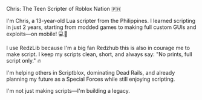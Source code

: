 Chris: The Teen Scripter of Roblox Nation 🇵🇭

I'm Chris, a 13-year-old Lua scripter from the Philippines. I learned scripting in just 2 years, starting from modded games to making full custom GUIs and exploits—on mobile! 💻📱

I use RedzLib because I'm a big fan Redzhub this is also in courage me to make script. I keep my scripts clean, short, and always say: "No prints, full script only." 🔥

I'm helping others in Scriptblox, dominating Dead Rails, and already planning my future as a Special Forces while still enjoying scripting.

I'm not just making scripts—I'm building a legacy.

